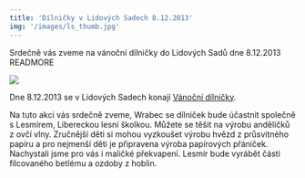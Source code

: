 ```yaml
---
title: 'Dílničky v Lidových Sadech 8.12.2013'
img: '/images/ls_thumb.jpg'
---
```


Srdečně vás zveme na vánoční dílničky do Lidových Sadů dne 8.12.2013
READMORE

[<img src="/images/ls_thumb.jpg"/>](/images/ls.jpg)

Dne 8.12.2013 se v Lidových Sadech konají [Vánoční dílničky](http://www.liberec-me-bavi.cz/cs/prakticke-info/liberec-pro-deti/liberec-prijdte-si-vytvorit-darecek-na-vanocni-dilny-v-lidovych-sadech.html).

Na tuto akci vás srdečně zveme, Wrabec se dílniček bude účastnit společně s Lesmírem, Libereckou lesní školkou. Můžete se těšit na výrobu andělíčků z ovčí vlny. Zručnější děti si mohou vyzkoušet výrobu hvězd z průsvitného papíru a pro nejmenší děti je připravena výroba papírových přáníček. Nachystali jsme pro vás i maličké překvapení. Lesmír bude vyrábět části filcovaného betlému a ozdoby z hoblin.
